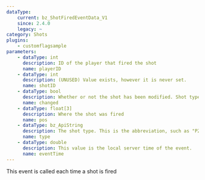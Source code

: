 ```yaml
---
dataType:
    current: bz_ShotFiredEventData_V1
    since: 2.4.0
    legacy: ~
category: Shots
plugins:
    - customflagsample
parameters:
    - dataType: int
      description: ID of the player that fired the shot
      name: playerID
    - dataType: int
      description: (UNUSED) Value exists, however it is never set.
      name: shotID
    - dataType: bool
      description: Whether or not the shot has been modified. Shot type will not change unless this is set to 1 (true).
      name: changed
    - dataType: float[3]
      description: Where the shot was fired
      name: pos
    - dataType: bz_ApiString
      description: The shot type. This is the abbreviation, such as "PZ" or "SW"
      name: type
    - dataType: double
      description: This value is the local server time of the event.
      name: eventTime
---
```


This event is called each time a shot is fired
